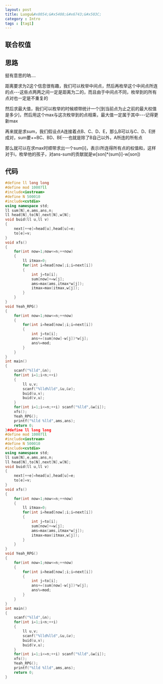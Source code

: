 ```yaml
---
layout: post
title: Luogu&#x8054;&#x5408;&#x6743;&#x503C;
category : Intro 
tags : [tag1]
---
```



<link rel="stylesheet" href="/highlight/styles/default.css">
<script src="/highlight/highlight.pack.js"></script>
<script>hljs.initHighlightingOnLoad();</script>



## &#x8054;&#x5408;&#x6743;&#x503C;

## &#x601D;&#x8DEF;

&#x633A;&#x6709;&#x610F;&#x601D;&#x7684;&#x5450;....

&#x8DDD;&#x79BB;&#x8981;&#x6C42;&#x4E3A;2&#x8FD9;&#x4E2A;&#x4FE1;&#x606F;&#x5F88;&#x6709;&#x8DA3;&#xFF0C;&#x6211;&#x4EEC;&#x53EF;&#x4EE5;&#x679A;&#x4E3E;&#x4E2D;&#x95F4;&#x70B9;&#xFF0C;&#x7136;&#x540E;&#x518D;&#x679A;&#x4E3E;&#x8FD9;&#x4E2A;&#x4E2D;&#x95F4;&#x70B9;&#x6240;&#x8FDE;&#x7684;&#x70B9;---&#x8FD9;&#x4E9B;&#x70B9;&#x4E24;&#x4E24;&#x4E4B;&#x95F4;&#x4E00;&#x5B9A;&#x662F;&#x8DDD;&#x79BB;&#x4E3A;&#x4E8C;&#x7684;&#xFF0C;&#x800C;&#x4E14;&#x7531;&#x4E8E;&#x4E2D;&#x95F4;&#x70B9;&#x4E0D;&#x540C;&#xFF0C;&#x679A;&#x4E3E;&#x5230;&#x7684;&#x6240;&#x6709;&#x70B9;&#x5BF9;&#x4E5F;&#x4E00;&#x5B9A;&#x662F;&#x4E0D;&#x91CD;&#x590D;&#x7684;

&#x7136;&#x540E;&#x6C42;&#x6700;&#x5927;&#x503C;&#xFF0C;&#x6211;&#x4EEC;&#x53EF;&#x4EE5;&#x679A;&#x4E3E;&#x7684;&#x65F6;&#x5019;&#x987A;&#x5E26;&#x7EDF;&#x8BA1;&#x4E00;&#x4E2A;[&#x5230;&#x5F53;&#x524D;&#x70B9;&#x4E3A;&#x6B62;&#x4E4B;&#x524D;&#x7684;&#x6700;&#x5927;&#x6743;&#x503C;&#x662F;&#x591A;&#x5C11;]&#xFF0C;&#x7136;&#x540E;&#x7528;&#x8FD9;&#x4E2A;max&#x4E0E;&#x8FD9;&#x6B21;&#x679A;&#x4E3E;&#x5230;&#x7684;&#x70B9;&#x76F8;&#x4E58;&#xFF0C;&#x6700;&#x5927;&#x503C;&#x4E00;&#x5B9A;&#x5C5E;&#x4E8E;&#x5176;&#x4E2D;---&#x8BB0;&#x5F97;&#x66F4;&#x65B0;max

&#x518D;&#x6765;&#x5C31;&#x662F;&#x6C42;sum&#xFF0C;&#x6211;&#x4EEC;&#x5047;&#x8BBE;&#x70B9;A&#x8FDE;&#x63A5;&#x7740;&#x70B9;B&#x3001;C&#x3001;D&#x3001;E&#xFF0C;&#x90A3;&#x4E48;B&#x53EF;&#x4EE5;&#x4E0E;C&#x3001;D&#x3001;E&#x62FC;&#x6210;&#x5BF9;&#xFF0C;sum&#x8981;+=BC&#x3001;BD&#x3001;BE---&#x4E5F;&#x5C31;&#x662F;&#x9664;&#x4E86;B&#x81EA;&#x5DF1;&#x4EE5;&#x5916;&#xFF0C;A&#x6240;&#x8FDE;&#x7684;&#x6240;&#x6709;&#x70B9;

&#x90A3;&#x4E48;&#x5C31;&#x53EF;&#x4EE5;&#x5728;&#x6C42;max&#x65F6;&#x987A;&#x5E26;&#x6C42;&#x51FA;&#x4E00;&#x4E2A;sum[i]&#xFF0C;&#x8868;&#x793A;i&#x6240;&#x8FDE;&#x5F97;&#x6240;&#x6709;&#x70B9;&#x7684;&#x6743;&#x503C;&#x548C;&#xFF0C;&#x8FD9;&#x6837;&#x5BF9;&#x4E8E;i&#xFF0C;&#x679A;&#x4E3E;&#x4ED6;&#x7684;&#x5B69;&#x5B50;&#xFF0C;&#x5BF9;ans-sum&#x7684;&#x8D21;&#x732E;&#x5C31;&#x662F;w[son]*(sum[i]-w[son])

## &#x4EE3;&#x7801;

```cpp 
#define ll long long
#define mod 10007ll
#include<iostream>
#define N 500010
#include<cstdio>
using namespace std;
ll sum[N],e,ams,ans,n;
ll head[N],to[N],next[N],w[N];
void buid(ll u,ll v)
{
	next[++e]=head[u],head[u]=e;
	to[e]=v;
}
void xfs()
{
	for(int now=1;now<=n;++now)
	{
		ll itmax=0;
		for(int i=head[now];i;i=next[i])
		{
			int j=to[i];
			sum[now]+=w[j];
			ams=max(ams,itmax*w[j]);
			itmax=max(itmax,w[j]);
		}
	}
}
void Yeah_RPG()
{
	for(int now=1;now<=n;++now)
	{
		for(int i=head[now];i;i=next[i])
		{
			int j=to[i];
			ans+=(sum[now]-w[j])*w[j];
			ans%=mod;
		}
	}
}
int main()
{
	scanf("%lld",&n);
	for(int i=1;i<n;++i)
	{
		ll u,v;
		scanf("%lld%lld",&u,&v);
		buid(u,v);
		buid(v,u);
	}
	for(int i=1;i<=n;++i) scanf("%lld",&w[i]);
	xfs();
	Yeah_RPG();
	printf("%lld %lld",ams,ans);
	return 0;
}#define ll long long
#define mod 10007ll
#include<iostream>
#define N 500010
#include<cstdio>
using namespace std;
ll sum[N],e,ams,ans,n;
ll head[N],to[N],next[N],w[N];
void buid(ll u,ll v)
{
	next[++e]=head[u],head[u]=e;
	to[e]=v;
}
void xfs()
{
	for(int now=1;now<=n;++now)
	{
		ll itmax=0;
		for(int i=head[now];i;i=next[i])
		{
			int j=to[i];
			sum[now]+=w[j];
			ams=max(ams,itmax*w[j]);
			itmax=max(itmax,w[j]);
		}
	}
}
void Yeah_RPG()
{
	for(int now=1;now<=n;++now)
	{
		for(int i=head[now];i;i=next[i])
		{
			int j=to[i];
			ans+=(sum[now]-w[j])*w[j];
			ans%=mod;
		}
	}
}
int main()
{
	scanf("%lld",&n);
	for(int i=1;i<n;++i)
	{
		ll u,v;
		scanf("%lld%lld",&u,&v);
		buid(u,v);
		buid(v,u);
	}
	for(int i=1;i<=n;++i) scanf("%lld",&w[i]);
	xfs();
	Yeah_RPG();
	printf("%lld %lld",ams,ans);
	return 0;
}
``` 
